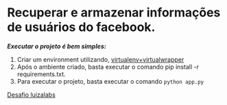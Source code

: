 Recuperar e armazenar informações de usuários do facebook.
==========================================================


***Executar o projeto é bem simples:***

 1. Criar um environment utilizando, [virtualenv+virtualwrapper](https://virtualenvwrapper.readthedocs.org/en/latest/)
 2. Após o ambiente criado, basta executar o comando pip install -r requirements.txt.
 3. Para executar o projeto, basta executar o comando ```python app.py```


[Desafio luizalabs](https://gist.github.com/dcassiano-luizalabs/325d6cdeb05394572a88)
